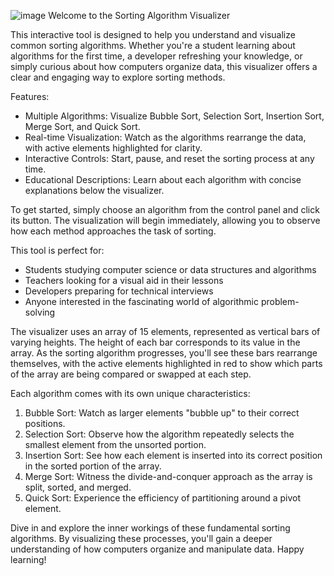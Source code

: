 ![image](https://github.com/user-attachments/assets/bf6715e6-2c78-48f7-90bf-55a52b66bb3c)
Welcome to the Sorting Algorithm Visualizer

This interactive tool is designed to help you understand and visualize common sorting algorithms. Whether you're a student learning about algorithms for the first time, a developer refreshing your knowledge, or simply curious about how computers organize data, this visualizer offers a clear and engaging way to explore sorting methods.

Features:
- Multiple Algorithms: Visualize Bubble Sort, Selection Sort, Insertion Sort, Merge Sort, and Quick Sort.
- Real-time Visualization: Watch as the algorithms rearrange the data, with active elements highlighted for clarity.
- Interactive Controls: Start, pause, and reset the sorting process at any time.
- Educational Descriptions: Learn about each algorithm with concise explanations below the visualizer.

To get started, simply choose an algorithm from the control panel and click its button. The visualization will begin immediately, allowing you to observe how each method approaches the task of sorting.

This tool is perfect for:
- Students studying computer science or data structures and algorithms
- Teachers looking for a visual aid in their lessons
- Developers preparing for technical interviews
- Anyone interested in the fascinating world of algorithmic problem-solving

The visualizer uses an array of 15 elements, represented as vertical bars of varying heights. The height of each bar corresponds to its value in the array. As the sorting algorithm progresses, you'll see these bars rearrange themselves, with the active elements highlighted in red to show which parts of the array are being compared or swapped at each step.

Each algorithm comes with its own unique characteristics:

1. Bubble Sort: Watch as larger elements "bubble up" to their correct positions.
2. Selection Sort: Observe how the algorithm repeatedly selects the smallest element from the unsorted portion.
3. Insertion Sort: See how each element is inserted into its correct position in the sorted portion of the array.
4. Merge Sort: Witness the divide-and-conquer approach as the array is split, sorted, and merged.
5. Quick Sort: Experience the efficiency of partitioning around a pivot element.

Dive in and explore the inner workings of these fundamental sorting algorithms. By visualizing these processes, you'll gain a deeper understanding of how computers organize and manipulate data. Happy learning!
